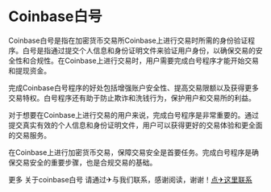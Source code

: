 # Coinbase白号

Coinbase白号是指在加密货币交易所Coinbase上进行交易时所需的身份验证程序。白号是指通过提交个人信息和身份证明文件来验证用户身份，以确保交易的安全性和合规性。在Coinbase上进行交易时，用户需要完成白号程序才能开始交易和提现资金。

完成Coinbase白号程序的好处包括增强账户安全性、提高交易限额以及获得更多交易特权。白号程序还有助于防止欺诈和洗钱行为，保护用户和交易所的利益。

对于想要在Coinbase上进行交易的用户来说，完成白号程序是非常重要的。通过提交真实有效的个人信息和身份证明文件，用户可以获得更好的交易体验和更全面的交易服务。

在Coinbase上进行加密货币交易，保障交易安全是首要任务。完成白号程序是确保交易安全的重要步骤，也是合规交易的基础。

更多 关于coinbase白号 请通过✈与我们联系，感谢阅读，谢谢！[点✈这里联系](https://ww.k02.cc)